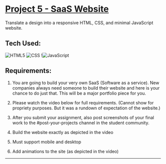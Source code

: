 # [Project 5 - SaaS Website](https://mikesz88.github.io/SaaS-Website/)

Translate a design into a responsive HTML, CSS, and minimal JavaScript website. 


## Tech Used:
![HTML5](https://camo.githubusercontent.com/d63d473e728e20a286d22bb2226a7bf45a2b9ac6c72c59c0e61e9730bfe4168c/68747470733a2f2f696d672e736869656c64732e696f2f62616467652f48544d4c352d4533344632363f7374796c653d666f722d7468652d6261646765266c6f676f3d68746d6c35266c6f676f436f6c6f723d7768697465) ![CSS](https://camo.githubusercontent.com/3a0f693cfa032ea4404e8e02d485599bd0d192282b921026e89d271aaa3d7565/68747470733a2f2f696d672e736869656c64732e696f2f62616467652f435353332d3135373242363f7374796c653d666f722d7468652d6261646765266c6f676f3d63737333266c6f676f436f6c6f723d7768697465) !![JavaScript](https://camo.githubusercontent.com/93c855ae825c1757f3426f05a05f4949d3b786c5b22d0edb53143a9e8f8499f6/68747470733a2f2f696d672e736869656c64732e696f2f62616467652f4a6176615363726970742d3332333333303f7374796c653d666f722d7468652d6261646765266c6f676f3d6a617661736372697074266c6f676f436f6c6f723d463744463145)

## Requirements: 
1. You are going to build your very own SaaS (Software as a service). New companies always need someone to build their website and here is your chance to do just that. This will be a major portfolio piece for you.
  
2. Please watch the video below for full requirements. (Cannot show for propriety purposes. But it was a rundown of expectation of the website.)
   
3. After you submit your assignment, also post screenshots of your final work to the #post-your-projects channel in the student community.

4. Build the website exactly as depicted in the video

5. Must support mobile and desktop

6. Add animations to the site (as depicted in the video)


<hr>



